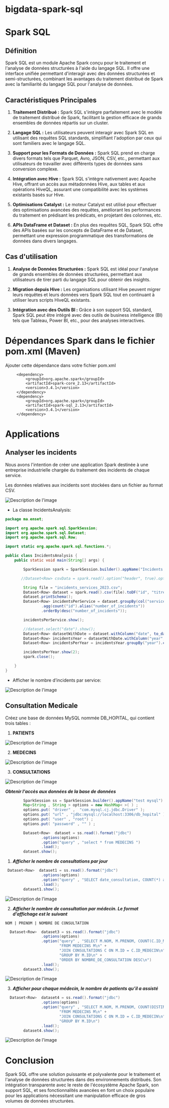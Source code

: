 # bigdata-spark-sql


# Spark SQL
## Définition

Spark SQL est un module Apache Spark conçu pour le traitement et l'analyse de données structurées à l'aide du langage SQL. Il offre une interface unifiée permettant d'interagir avec des données structurées et semi-structurées, combinant les avantages du traitement distribué de Spark avec la familiarité du langage SQL pour l'analyse de données.

## Caractéristiques Principales

1. **Traitement Distribué :** Spark SQL s'intègre parfaitement avec le modèle de traitement distribué de Spark, facilitant la gestion efficace de grands ensembles de données répartis sur un cluster.

2. **Langage SQL :** Les utilisateurs peuvent interagir avec Spark SQL en utilisant des requêtes SQL standards, simplifiant l'adoption par ceux qui sont familiers avec le langage SQL.

3. **Support pour les Formats de Données :** Spark SQL prend en charge divers formats tels que Parquet, Avro, JSON, CSV, etc., permettant aux utilisateurs de travailler avec différents types de données sans conversion complexe.

4. **Intégration avec Hive :** Spark SQL s'intègre nativement avec Apache Hive, offrant un accès aux métadonnées Hive, aux tables et aux opérations HiveQL, assurant une compatibilité avec les systèmes existants basés sur Hive.

5. **Optimisations Catalyst :** Le moteur Catalyst est utilisé pour effectuer des optimisations avancées des requêtes, améliorant les performances du traitement en prédisant les prédicats, en projetant des colonnes, etc.

6. **APIs DataFrame et Dataset :** En plus des requêtes SQL, Spark SQL offre des APIs basées sur les concepts de DataFrame et de Dataset, permettant une expression programmatique des transformations de données dans divers langages.

## Cas d'utilisation

1. **Analyse de Données Structurées :** Spark SQL est idéal pour l'analyse de grands ensembles de données structurées, permettant aux utilisateurs de tirer parti du langage SQL pour obtenir des insights.

2. **Migration depuis Hive :** Les organisations utilisant Hive peuvent migrer leurs requêtes et leurs données vers Spark SQL tout en continuant à utiliser leurs scripts HiveQL existants.

3. **Intégration avec des Outils BI :** Grâce à son support SQL standard, Spark SQL peut être intégré avec des outils de business intelligence (BI) tels que Tableau, Power BI, etc., pour des analyses interactives.

# Dépendances Spark dans le fichier pom.xml (Maven)

Ajouter cette dépendance dans votre fichier pom.xml
```
     <dependency>
         <groupId>org.apache.spark</groupId>
         <artifactId>spark-core_2.13</artifactId>
         <version>3.4.1</version>
     </dependency>
     <dependency>
         <groupId>org.apache.spark</groupId>
         <artifactId>spark-sql_2.13</artifactId>
         <version>3.4.1</version>
     </dependency>
```
# Applications

## Analyser les incidents 
Nous avons l'intention de créer une application Spark destinée à une entreprise industrielle chargée du traitement des incidents de chaque service.

Les données relatives aux incidents sont stockées dans un fichier au format CSV.

![Description de l'image](/sparkSql/fichierCsv.PNG)

- La classe IncidentsAnalysis:

```java
package ma.enset;

import org.apache.spark.sql.SparkSession;
import org.apache.spark.sql.Dataset;
import org.apache.spark.sql.Row;

import static org.apache.spark.sql.functions.*;

public class IncidentsAnalysis {
    public static void main(String[] args) {

        SparkSession spark = SparkSession.builder().appName("Incidents Analysis").master("local[*]").getOrCreate();

       //Dataset<Row> csvData = spark.read().option("header", true).option("inferSchema", true).csv("incidents_services_2023.csv");

        String file = "incidents_services_2023.csv";
        Dataset<Row> dataset = spark.read().csv(file).toDF("id", "titre", "description","service" ,"date" );
        dataset.printSchema();
        Dataset<Row> incidentsPerService = dataset.groupBy(col("service"))
                .agg(count("id").alias("number_of_incidents"))
                .orderBy(desc("number_of_incidents"));

        incidentsPerService.show();

        //dataset.select("date").show();
        Dataset<Row> datasetWithDate = dataset.withColumn("date", to_date(col("date"), "yyyy-MM-dd"));
        Dataset<Row> incidentsYear = datasetWithDate.withColumn("year", year(col("date")));
        Dataset<Row> incidentsPerYear = incidentsYear.groupBy("year").count().orderBy(col("count").desc());

        incidentsPerYear.show(2);
        spark.close();

    }
}
```
- Afficher le nombre d’incidents par service:
  
![Description de l'image](/sparkSql/incidentsCount.PNG)

## Consultation Medicale

Créez une base de données MySQL nommée DB_HOPITAL, qui contient trois tables :
1. **PATIENTS**

![Description de l'image](/sparkSql/Patients.PNG)
   
2. **MEDECINS**

![Description de l'image](/sparkSql/Medecin.PNG)

3. **CONSULTATIONS**

![Description de l'image](/sparkSql/Consultations.PNG)

***Obtenir l'accès aux données de la base de données***
```java
        SparkSession ss = SparkSession.builder().appName("test mysql").master("local[*]").getOrCreate();
        Map<String , String > options = new HashMap< >( ) ;
        options.put( "driver" ,  "com.mysql.cj.jdbc.Driver" );
        options.put( "url" , "jdbc:mysql://localhost:3306/db_hopital" ) ;
        options.put( "user" , "root") ;
        options.put( "password" , "" ) ;

        Dataset<Row>  dataset = ss.read().format("jdbc")
                .options(options)
                .option("query" , "select * from MEDECINS ")
                .load();
        dataset.show();
```
1. ***Afficher le nombre de consultations par jour***
```java
 Dataset<Row>  dataset1 = ss.read().format("jdbc")
                .options(options)
                .option("query" , "SELECT date_consultation, COUNT(*) as nombre_de_consultations FROM CONSULTATIONS GROUP BY date_consultation ORDER BY date_consultation")
                .load();
        dataset1.show();
```

![Description de l'image](/sparkSql/consParJour.PNG)
   
2. ***Afficher le nombre de consultation par médecin. Le format d’affichage est le suivant***

```NOM | PRENOM | NOMBRE DE CONSULTATION```

```java
  Dataset<Row>  dataset3 = ss.read().format("jdbc")
                .options(options)
                .option("query" , "SELECT M.NOM, M.PRENOM, COUNT(C.ID_MEDECIN) AS NOMBRE_DE_CONSULTATION\n" +
                        "FROM MEDECINS M\n" +
                        "JOIN CONSULTATIONS C ON M.ID = C.ID_MEDECIN\n" +
                        "GROUP BY M.ID\n" +
                        "ORDER BY NOMBRE_DE_CONSULTATION DESC\n")
                .load();
        dataset3.show();
```

![Description de l'image](/sparkSql/ConsParMed.PNG)

3. ***Afficher pour chaque médecin, le nombre de patients qu’il a assisté***

```java
  Dataset<Row>  dataset4 = ss.read().format("jdbc")
                .options(options)
                .option("query" , "SELECT M.NOM, M.PRENOM, COUNT(DISTINCT C.ID_PATIENT) AS NOMBRE_DE_PATIENTS\n" +
                        "FROM MEDECINS M\n" +
                        "JOIN CONSULTATIONS C ON M.ID = C.ID_MEDECIN\n" +
                        "GROUP BY M.ID\n")
                .load();
        dataset4.show();
```

![Description de l'image](/sparkSql/NbrPatient.PNG)

# Conclusion

Spark SQL offre une solution puissante et polyvalente pour le traitement et l'analyse de données structurées dans des environnements distribués. Son intégration transparente avec le reste de l'écosystème Apache Spark, son support SQL, et ses fonctionnalités avancées en font un choix populaire pour les applications nécessitant une manipulation efficace de gros volumes de données structurées.
